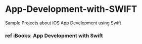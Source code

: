 # App-Development-with-SWIFT
Sample Projects about iOS App Development using Swift

### ref iBooks:  App Development with Swift
